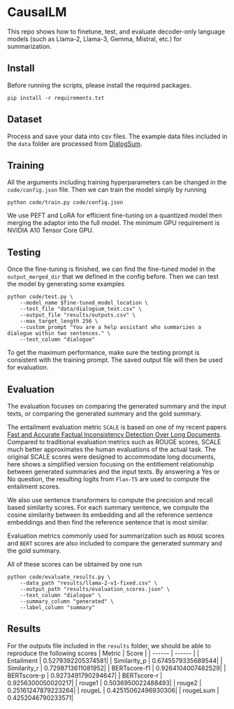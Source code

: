 # CausalLM

This repo shows how to finetune, test, and evaluate decoder-only language models (such as Llama-2, Llama-3, Gemma, Mistral, etc.) for summarization.

## Install

Before running the scripts, please install the required packages.
```
pip install -r requirements.txt
```

## Dataset

Process and save your data into csv files. The example data files included in the `data` folder are processed from [DialogSum](https://github.com/cylnlp/dialogsum).

## Training

All the arguments including training hyperparameters can be changed in the `code/config.json` file. Then we can train the model simply by running
```
python code/train.py code/config.json
```
We use PEFT and LoRA for efficient fine-tuning on a quantized model then merging the adaptor into the full model. The minimum GPU requirement is NVIDIA A10 Tensor Core GPU.

## Testing

Once the fine-tuning is finished, we can find the fine-tuned model in the `output_merged_dir` that we defined in the config before. Then we can test the model by generating some examples 
```
python code/test.py \
    --model_name $fine-tuned_model_location \
    --test_file "data/dialogsum_test.csv" \
    --output_file "results/outputs.csv" \
    --max_target_length 256 \
    --custom_prompt "You are a help assistant who summarizes a dialogue within two sentences." \
    --text_column "dialogue"
```
To get the maximum performance, make sure the testing prompt is consistent with the training prompt. The saved output file will then be used for evaluation.

## Evaluation

The evaluation focuses on comparing the generated summary and the input texts, or comparing the generated summary and the gold summary.

The entailment evaluation metric `SCALE` is based on one of my recent papers [Fast and Accurate Factual Inconsistency Detection Over Long Documents](https://aclanthology.org/2023.emnlp-main.105.pdf). Compared to traditional evaluation metrics such as ROUGE scores, SCALE much better approximates the human evaluations of the actual task. The original SCALE scores were designed to accommodate long documents, here shows a simplified version focusing on the entitlement relationship between generated summaries and the input texts. By answering a Yes or No question, the resulting logits from `Flan-T5` are used to compute the entailment scores.

We also use sentence transformers to compute the precision and recall based similarity scores. For each summary sentence, we compute the cosine similarity between its embedding and all the reference sentence embeddings and then find the reference sentence that is most similar.

Evaluation metrics commonly used for summarization such as `ROUGE` scores and `BERT` scores are also included to compare the generated summary and the gold summary.

All of these scores can be obtained by one run
```
python code/evaluate_results.py \
	--data_path "results/llama-2-v1-fixed.csv" \
	--output_path "results/evaluation_scores.json" \
	--text_column "dialogue" \
	--summary_column "generated" \
	--label_column "summary"
```

## Results
For the outputs file included in the `results` folder, we should be able to reproduce the following scores
| Metric | Score |
| ------ | ------ |
| Entailment | 0.5279392205374581|
| Similarity_p | 0.6745579335689544|
| Similarity_r | 0.7298713611081952|
| BERTscore-f1 | 0.9264104007482529|
| BERTscore-p | 0.9273491790294647|
| BERTscore-r | 0.9256300050020217|
| rouge1 | 0.5036950022488493|
| rouge2 | 0.25161247879223264|
| rougeL | 0.42515062496930306|
| rougeLsum | 0.4252046790233571|
